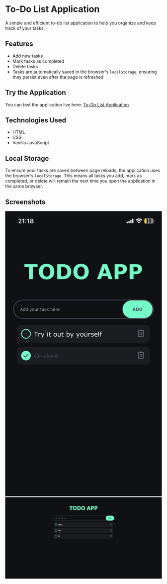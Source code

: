 # To-Do List Application

A simple and efficient to-do list application to help you organize and keep track of your tasks.

## Features

- Add new tasks
- Mark tasks as completed
- Delete tasks
- Tasks are automatically saved in the browser's `localStorage`, ensuring they persist even after the page is refreshed

## Try the Application

You can test the application live here: [To-Do List Application](https://todolist-application-ten.vercel.app/)

## Technologies Used

- HTML
- CSS
- Vanilla JavaScript

## Local Storage

To ensure your tasks are saved between page reloads, the application uses the browser's `localStorage`. This means all tasks you add, mark as completed, or delete will remain the next time you open the application in the same browser.

## Screenshots

![Screenshot 1](Assets/mobil.jpg)
![Screenshot 2](Assets/laptop.png)